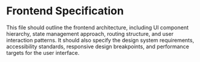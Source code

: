 # Frontend Specification

This file should outline the frontend architecture, including UI component hierarchy, state management approach, routing structure, and user interaction patterns. It should also specify the design system requirements, accessibility standards, responsive design breakpoints, and performance targets for the user interface.